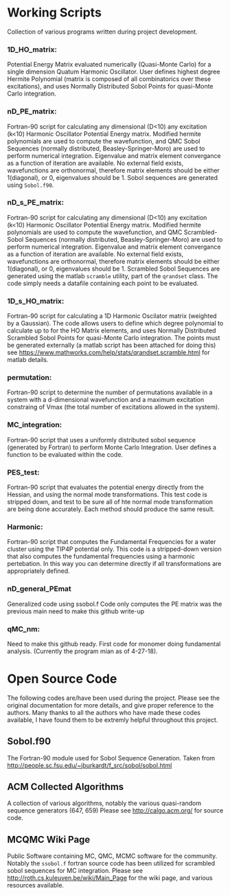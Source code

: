 # Working Scripts
Collection of various programs written during project development.

### 1D_HO_matrix:
Potential Energy Matrix evaluated numerically (Quasi-Monte Carlo) for a single dimension Quatum Harmonic Oscillator.
User defines highest degree Hermite Polynomial (matrix is composed of all combinatorics over these excitations), and uses Normally Distributed Sobol Points for quasi-Monte Carlo integration. 

### nD_PE_matrix:
Fortran-90 script for calculating any dimensional (D<10) any excitation (k<10) Harmonic Oscillator Potential Energy matrix.
Modified hermite polynomials are used to compute the wavefunction, and QMC Sobol Sequences (normally distributed, Beasley-Springer-Moro) are used to perform numerical integration.
Eigenvalue and matrix element convergance as a function of iteration are available. 
No external field exists, wavefunctions are orthonormal, therefore matrix elements should be either 1(diagonal), or 0, eigenvalues should be 1. 
Sobol sequences are generated using `Sobol.f90`.

### nD_s_PE_matrix:
Fortran-90 script for calculating any dimensional (D<10) any excitation (k<10) Harmonic Oscillator Potential Energy matrix.
Modified hermite polynomials are used to compute the wavefunction, and QMC Scrambled-Sobol Sequences (normally distributed, Beasley-Springer-Moro) are used to perform numerical integration.
Eigenvalue and matrix element convergance as a function of iteration are available. 
No external field exists, wavefunctions are orthonormal, therefore matrix elements should be either 1(diagonal), or 0, eigenvalues should be 1. 
Scrambled Sobol Sequences are generated using the matlab `scramble` utility, part of the `qrandset` class.
The code simply needs a datafile containing each point to be evaluated.

### 1D_s_HO_matrix:
Fortran-90 script for calculating a 1D Harmonic Oscilator matrix (weighted by a Gaussian).
The code allows users to define which degree polynomial to calculate up to for the HO Matrix elements, and uses Normally Distributed Scrambled Sobol Points for quasi-Monte Carlo integration. 
The points must be generated externally (a matlab script has been attached for doing this) see
https://www.mathworks.com/help/stats/qrandset.scramble.html for matlab details. 

### permutation:
Fortran-90 script to determine the number of permutations available in a system with a d-dimensional wavefunction and a maximum excitation constraing of Vmax (the total number of excitations allowed in the system).

### MC_integration:
Fortran-90 script that uses a uniformly distributed sobol sequence (generated by Fortran) to perform Monte Carlo Integration. 
User defines a function to be evaluated within the code.

### PES_test:
Fortran-90 script that evaluates the potential energy directly from the Hessian, and using the normal mode transformations.
This test code is stripped down, and test to be sure all of hte normal mode transformation are being done accurately.
Each method should produce the same result.

### Harmonic:
Fortran-90 script that computes the Fundamental Frequencies for a water cluster using the TIP4P potential only.
This code is a stripped-down version that also computes the fundamental frequencies using a harmonic pertebation.
In this way you can determine directly if all transformations are appropriately defined.

### nD_general_PEmat
Generalized code using ssobol.f 
Code only computes the PE matrix was the previous main need to make this github write-up

### qMC_nm:
Need to make this github ready. First code for monomer doing fundamental analysis. 
(Currently the program mian as of 4-27-18). 

# Open Source Code
The following codes are/have been used during the project.
Please see the original documentation for more details, and give proper reference to the authors. 
Many thanks to all the authors who have made these codes available, I have found them to be extremly helpful throughout this project.

## Sobol.f90 
The Fortran-90 module used for Sobol Sequence Generation.
Taken from http://people.sc.fsu.edu/~jburkardt/f_src/sobol/sobol.html

## ACM Collected Algorithms
A collection of various algorithms, notably the various quasi-random sequence generators (647, 659)
Please see http://calgo.acm.org/ for source code. 

## MCQMC Wiki Page
Public Software containing MC, QMC, MCMC software for the community. 
Notably the `ssobol.f` fortran source code has been utilized for scrambled sobol sequences for MC integration. 
Please see http://roth.cs.kuleuven.be/wiki/Main_Page for the wiki page, and various resources available.
